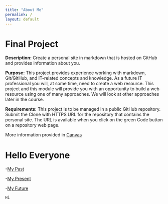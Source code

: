 ```yaml
---
title: "About Me"
permalink: /
layout: default
---
```


# Final Project 

**Description:** Create a personal site in markdown that is hosted on GitHub and provides information about you.

**Purpose:** This project provides experience working with markdown, Git/GitHub, and IT-related concepts and knowledge. As a future IT professional you will, at some time, need to create a web resource. This project and this module will provide you with an opportunity to build a web resource using one of many approaches. We will look at other approaches later in the course.

**Requirements:** This project is to be managed in a public GitHub repository. Submit the Clone with HTTPS URL for the repository that contains the personal site.  The URL is available when you click on the green Code button on a repository web page.


More information provided in [Canvas](https://umsystem.instructure.com/courses/114929/assignments/1493477?module_item_id=5137247)

# Hello Everyone

-[My Past](./MyPast.md)

-[My Present](./MyPresent.md)

-[My Future](./MyFuture.md)

```
Hi
```




